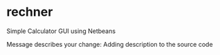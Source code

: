 # rechner
Simple Calculator GUI using Netbeans

Message describes your change:
Adding description to the source code
